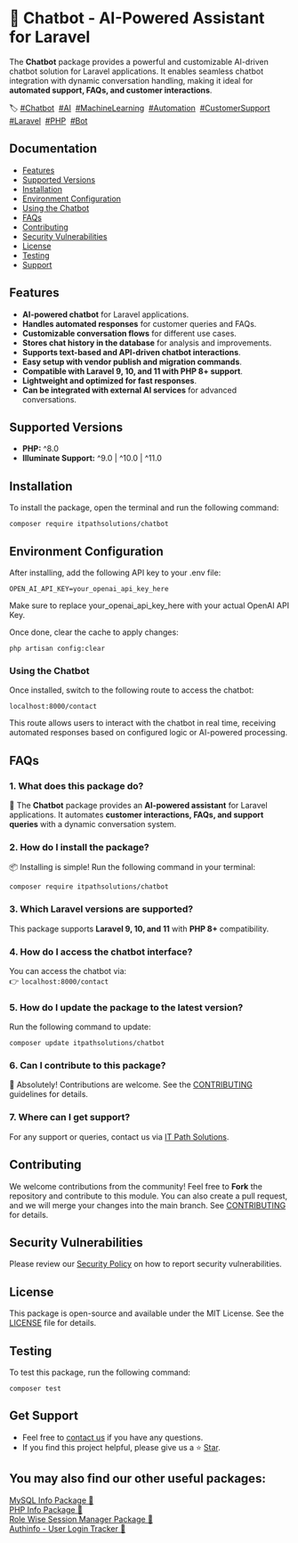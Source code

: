 # 🤖 Chatbot - AI-Powered Assistant for Laravel  

The **Chatbot** package provides a powerful and customizable AI-driven chatbot solution for Laravel applications. It enables seamless chatbot integration with dynamic conversation handling, making it ideal for **automated support, FAQs, and customer interactions**.   


<p>🏷️  
<a href="https://packagist.org/search/?tags=chatbot" target="_blank">#Chatbot</a>&nbsp;
<a href="https://packagist.org/search/?tags=ai" target="_blank">#AI</a>&nbsp;
<a href="https://packagist.org/search/?tags=machine-learning" target="_blank">#MachineLearning</a>&nbsp;
<a href="https://packagist.org/search/?tags=automation" target="_blank">#Automation</a>&nbsp;
<a href="https://packagist.org/search/?tags=customer-support" target="_blank">#CustomerSupport</a>&nbsp;
<a href="https://packagist.org/search/?tags=laravel" target="_blank">#Laravel</a>&nbsp;
<a href="https://packagist.org/search/?tags=php" target="_blank">#PHP</a>&nbsp;
<a href="https://packagist.org/search/?tags=bot" target="_blank">#Bot</a>&nbsp;
</p>

## Documentation  
- [Features](#features)  
- [Supported Versions](#supported-versions)  
- [Installation](#installation)  
- [Environment Configuration](#environment-configuration)  
- [Using the Chatbot](#using-the-chatbot)  
- [FAQs](#faqs)  
- [Contributing](#contributing)  
- [Security Vulnerabilities](#security-vulnerabilities)  
- [License](#license)  
- [Testing](#testing)  
- [Support](#get-support)  

## **Features**  
- **AI-powered chatbot** for Laravel applications.  
- **Handles automated responses** for customer queries and FAQs.  
- **Customizable conversation flows** for different use cases.  
- **Stores chat history in the database** for analysis and improvements.  
- **Supports text-based and API-driven chatbot interactions**.  
- **Easy setup with vendor publish and migration commands**.  
- **Compatible with Laravel 9, 10, and 11 with PHP 8+ support**.  
- **Lightweight and optimized for fast responses**.  
- **Can be integrated with external AI services** for advanced conversations.  

## **Supported Versions**  
- **PHP:** ^8.0  
- **Illuminate Support:** ^9.0 | ^10.0 | ^11.0  

## **Installation**  
To install the package, open the terminal and run the following command:  
<pre><code class="language-bash">composer require itpathsolutions/chatbot</code></pre>  

## **Environment Configuration**  
After installing, add the following API key to your .env file:  
<pre><code class="language-bash">OPEN_AI_API_KEY=your_openai_api_key_here</code></pre>  
Make sure to replace your_openai_api_key_here with your actual OpenAI API Key.  

Once done, clear the cache to apply changes:  
<pre><code class="language-bash">php artisan config:clear</code></pre>  

### **Using the Chatbot**  
Once installed, switch to the following route to access the chatbot:  
<pre><code class="language-bash">localhost:8000/contact</code></pre>  

This route allows users to interact with the chatbot in real time, receiving automated responses based on configured logic or AI-powered processing.  

## **FAQs**  

### 1. What does this package do?  
🚀 The **Chatbot** package provides an **AI-powered assistant** for Laravel applications. It automates **customer interactions, FAQs, and support queries** with a dynamic conversation system.  

### 2. How do I install the package?  
📦 Installing is simple! Run the following command in your terminal:  
<pre><code class="language-bash">composer require itpathsolutions/chatbot</code></pre>  

### 3. Which Laravel versions are supported?  
This package supports **Laravel 9, 10, and 11** with **PHP 8+** compatibility.   

### 4. How do I access the chatbot interface?  
You can access the chatbot via:  
👉 `localhost:8000/contact`  

### 5. How do I update the package to the latest version?  
Run the following command to update:  
<pre><code class="language-bash">composer update itpathsolutions/chatbot</code></pre>  

### 6. Can I contribute to this package?  
🤝 Absolutely! Contributions are welcome. See the [CONTRIBUTING](https://github.com/dhanikk/chatbot/blob/main/CONTRIBUTING.md) guidelines for details.  

### 7. Where can I get support?  
For any support or queries, contact us via [IT Path Solutions](https://www.itpathsolutions.com/contact-us/).  

## **Contributing**  
We welcome contributions from the community! Feel free to **Fork** the repository and contribute to this module. You can also create a pull request, and we will merge your changes into the main branch. See [CONTRIBUTING](https://github.com/dhanikk/chatbot/blob/main/CONTRIBUTING.md) for details.  

## **Security Vulnerabilities**  
Please review our [Security Policy](https://github.com/dhanikk/chatbot/security/policy) on how to report security vulnerabilities.  

## **License**  
This package is open-source and available under the MIT License. See the [LICENSE](https://github.com/dhanikk/chatbot/blob/main/LICENSE) file for details.  

## **Testing**  
To test this package, run the following command:  
<pre><code class="language-bash">composer test</code></pre>  

## **Get Support**  
- Feel free to [contact us](https://www.itpathsolutions.com/contact-us/) if you have any questions.  
- If you find this project helpful, please give us a ⭐ [Star](https://github.com/dhanikk/chatbot/stargazers).  

## **You may also find our other useful packages:**  
<a href="https://packagist.org/packages/itpathsolutions/mysqlinfo" target="_blank">MySQL Info Package 🚀</a>  
<a href="https://packagist.org/packages/itpathsolutions/phpinfo" target="_blank">PHP Info Package 🚀</a>  
<a href="https://packagist.org/packages/itpathsolutions/role-wise-session-manager" target="_blank">Role Wise Session Manager Package 🚀</a>    
<a href="https://packagist.org/packages/itpathsolutions/authinfo" target="_blank">Authinfo - User Login Tracker 🚀</a>  
